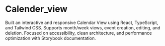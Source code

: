 # Calender_view
Built an interactive and responsive Calendar View using React, TypeScript, and Tailwind CSS. Supports month/week views, event creation, editing, and deletion. Focused on accessibility, clean architecture, and performance optimization with Storybook documentation.
